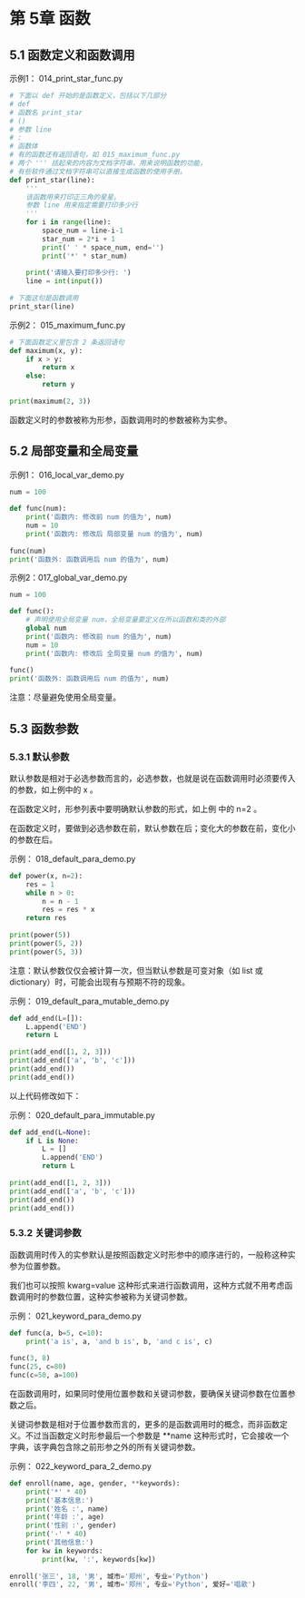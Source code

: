 # 第 5章	 函数

## 5.1 函数定义和函数调用

示例1： 014_print_star_func.py

```Python
# 下面以 def 开始的是函数定义，包括以下几部分  
# def  
# 函数名 print_star  
# ()  
# 参数 line  
# :  
# 函数体  
# 有的函数还有返回语句，如 015_maximum_func.py  
# 两个 ''' 括起来的内容为文档字符串，用来说明函数的功能，  
# 有些软件通过文档字符串可以直接生成函数的使用手册。  
def print_star(line):      
    ''' 
    该函数用来打印正三角的星星。          
    参数 line 用来指定需要打印多少行      
    '''      
    for i in range(line):          
        space_num = line-i-1          
        star_num = 2*i + 1          
        print(' ' * space_num, end='')          
        print('*' * star_num)
  
    print('请输入要打印多少行: ')  
    line = int(input())   
    
# 下面这句是函数调用  
print_star(line)
```
示例2： 015_maximum_func.py

```python
# 下面函数定义里包含 2 条返回语句  
def maximum(x, y):      
    if x > y:          
        return x      
    else:          
        return y
           
print(maximum(2, 3))
```
函数定义时的参数被称为形参，函数调用时的参数被称为实参。

## 5.2 局部变量和全局变量

示例1： 016_local_var_demo.py

```python
num = 100 
  
def func(num):      
    print('函数内: 修改前 num 的值为', num)      
    num = 10      
    print('函数内: 修改后 局部变量 num 的值为', num)
    
func(num)  
print('函数外: 函数调用后 num 的值为', num)
```
示例2：017_global_var_demo.py

```python
num = 100   

def func():      
    # 声明使用全局变量 num，全局变量要定义在所以函数和类的外部
    global num      
    print('函数内: 修改前 num 的值为', num)      
    num = 10      
    print('函数内: 修改后 全局变量 num 的值为', num)   
    
func()  
print('函数外: 函数调用后 num 的值为', num)
```
注意：尽量避免使用全局变量。

## 5.3 函数参数

### 5.3.1 默认参数

默认参数是相对于必选参数而言的，必选参数，也就是说在函数调用时必须要传入的参数，如上例中的 x 。

在函数定义时，形参列表中要明确默认参数的形式，如上例 中的 n=2 。

在函数定义时，要做到必选参数在前，默认参数在后；变化大的参数在前，变化小的参数在后。

示例： 018_default_para_demo.py

```python
def power(x, n=2):      
    res = 1      
    while n > 0:          
        n = n - 1          
        res = res * x      
    return res
       
print(power(5))  
print(power(5, 2))  
print(power(5, 3))
```
注意：默认参数仅仅会被计算一次，但当默认参数是可变对象（如 list 或 dictionary）时，可能会出现有与预期不符的现象。

示例： 019_default_para_mutable_demo.py

```python
def add_end(L=[]):      
    L.append('END')      
    return L  
     
print(add_end([1, 2, 3]))  
print(add_end(['a', 'b', 'c']))  
print(add_end())  
print(add_end())
```
以上代码修改如下：

示例： 020_default_para_immutable.py

```python
def add_end(L=None):      
    if L is None:          
        L = []      
        L.append('END')      
        return L   
    
print(add_end([1, 2, 3]))  
print(add_end(['a', 'b', 'c']))  
print(add_end())  
print(add_end())
```
### 5.3.2 关键词参数

函数调用时传入的实参默认是按照函数定义时形参中的顺序进行的，一般称这种实参为位置参数。

我们也可以按照 kwarg=value 这种形式来进行函数调用，这种方式就不用考虑函数调用时的参数位置，这种实参被称为关键词参数。

示例： 021_keyword_para_demo.py

```python
def func(a, b=5, c=10):      
    print('a is', a, 'and b is', b, 'and c is', c)   
    
func(3, 8)  
func(25, c=80)  
func(c=50, a=100)
```
在函数调用时，如果同时使用位置参数和关键词参数，要确保关键词参数在位置参数之后。

关键词参数是相对于位置参数而言的，更多的是函数调用时的概念，而非函数定义。不过当函数定义时形参最后一个参数是 **name 这种形式时，它会接收一个字典，该字典包含除之前形参之外的所有关键词参数。

示例： 022_keyword_para_2_demo.py

```python
def enroll(name, age, gender, **keywords): 
    print('*' * 40)      
    print('基本信息:')      
    print('姓名 :', name)      
    print('年龄 :', age)      
    print('性别 :', gender)      
    print('-' * 40)      
    print('其他信息:')      
    for kw in keywords:          
        print(kw, ':', keywords[kw])   
        
enroll('张三', 18, '男', 城市='郑州', 专业='Python')  
enroll('李四', 22, '男', 城市='郑州', 专业='Python', 爱好='唱歌')
```

